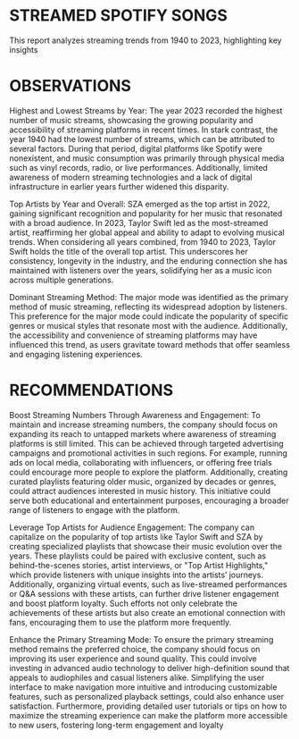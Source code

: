 # STREAMED SPOTIFY SONGS
This report analyzes streaming trends from 1940 to 2023, highlighting key insights
# OBSERVATIONS 

Highest and Lowest Streams by Year:
The year 2023 recorded the highest number of music streams, showcasing the growing popularity and accessibility of streaming platforms in recent times. In stark contrast, the year 1940 had the lowest number of streams, which can be attributed to several factors. During that period, digital platforms like Spotify were nonexistent, and music consumption was primarily through physical media such as vinyl records, radio, or live performances. Additionally, limited awareness of modern streaming technologies and a lack of digital infrastructure in earlier years further widened this disparity.

Top Artists by Year and Overall:
SZA emerged as the top artist in 2022, gaining significant recognition and popularity for her music that resonated with a broad audience. In 2023, Taylor Swift led as the most-streamed artist, reaffirming her global appeal and ability to adapt to evolving musical trends. When considering all years combined, from 1940 to 2023, Taylor Swift holds the title of the overall top artist. This underscores her consistency, longevity in the industry, and the enduring connection she has maintained with listeners over the years, solidifying her as a music icon across multiple generations.

Dominant Streaming Method:
The major mode was identified as the primary method of music streaming, reflecting its widespread adoption by listeners. This preference for the major mode could indicate the popularity of specific genres or musical styles that resonate most with the audience. Additionally, the accessibility and convenience of streaming platforms may have influenced this trend, as users gravitate toward methods that offer seamless and engaging listening experiences.

 

# RECOMMENDATIONS

Boost Streaming Numbers Through Awareness and Engagement:
To maintain and increase streaming numbers, the company should focus on expanding its reach to untapped markets where awareness of streaming platforms is still limited. This can be achieved through targeted advertising campaigns and promotional activities in such regions. For example, running ads on local media, collaborating with influencers, or offering free trials could encourage more people to explore the platform. Additionally, creating curated playlists featuring older music, organized by decades or genres, could attract audiences interested in music history. This initiative could serve both educational and entertainment purposes, encouraging a broader range of listeners to engage with the platform.

Leverage Top Artists for Audience Engagement:
The company can capitalize on the popularity of top artists like Taylor Swift and SZA by creating specialized playlists that showcase their music evolution over the years. These playlists could be paired with exclusive content, such as behind-the-scenes stories, artist interviews, or "Top Artist Highlights," which provide listeners with unique insights into the artists’ journeys. Additionally, organizing virtual events, such as live-streamed performances or Q&A sessions with these artists, can further drive listener engagement and boost platform loyalty. Such efforts not only celebrate the achievements of these artists but also create an emotional connection with fans, encouraging them to use the platform more frequently.

Enhance the Primary Streaming Mode:
To ensure the primary streaming method remains the preferred choice, the company should focus on improving its user experience and sound quality. This could involve investing in advanced audio technology to deliver high-definition sound that appeals to audiophiles and casual listeners alike. Simplifying the user interface to make navigation more intuitive and introducing customizable features, such as personalized playback settings, could also enhance user satisfaction. Furthermore, providing detailed user tutorials or tips on how to maximize the streaming experience can make the platform more accessible to new users, fostering long-term engagement and loyalty

 
